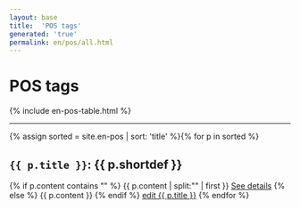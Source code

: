 ```yaml
---
layout: base
title:  'POS tags'
generated: 'true'
permalink: en/pos/all.html
---
```


# POS tags

{% include en-pos-table.html %}

----------

{% assign sorted = site.en-pos | sort: 'title' %}{% for p in sorted %}
<a id="al-en-pos/{{ p.title }}" class="al-dest"/>
<h2><code>{{ p.title }}</code>: {{ p.shortdef }}</h2>
{% if p.content contains "<!--details-->" %}    
{{ p.content | split:"<!--details-->" | first }}
<a href="{{ p.title }}" class="al-doc">See details</a>
{% else %}
{{ p.content }}
{% endif %}
<a href="{{ site.git_edit }}/{% if p.collection %}{{ p.relative_path }}{% else %}{{ p.path }}{% endif %}" target="#">edit {{ p.title }}</a>
{% endfor %}
